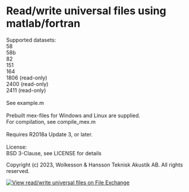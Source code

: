 # Read/write universal files using matlab/fortran

Supported datasets:\
58\
58b\
82\
151\
164\
1806 (read-only)\
2400 (read-only)\
2411 (read-only)\
\
See example.m\
\
Prebuilt mex-files for Windows and Linux are supplied.\
For compilation, see compile_mex.m\
\
Requires R2018a Update 3, or later.
\
\
License:\
BSD 3-Clause, see LICENSE for details

Copyright (c) 2023, Wolkesson & Hansson Teknisk Akustik AB. All rights reserved.

[![View read/write universal files on File Exchange](https://www.mathworks.com/matlabcentral/images/matlab-file-exchange.svg)](https://se.mathworks.com/matlabcentral/fileexchange/110705-read-write-universal-files)
